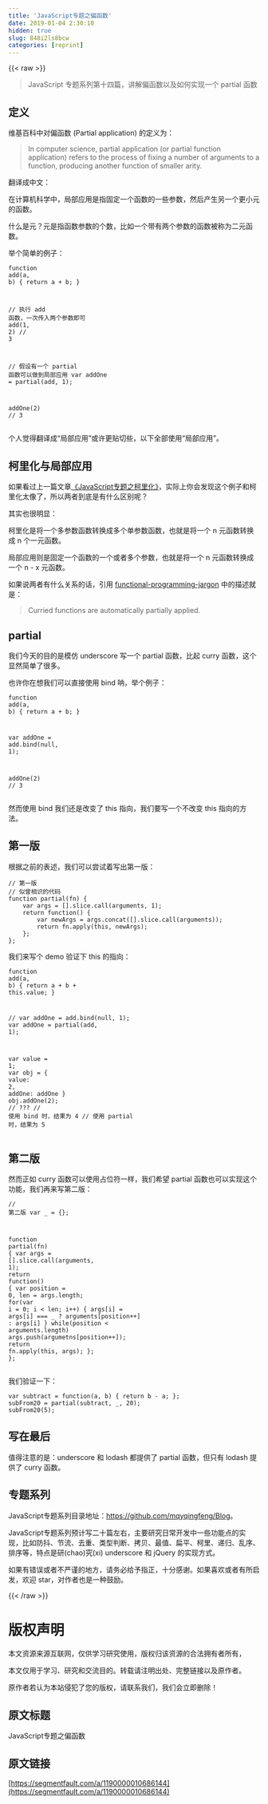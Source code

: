 ```yaml
---
title: 'JavaScript专题之偏函数' 
date: 2019-01-04 2:30:10
hidden: true
slug: 848i2ls8bcw
categories: [reprint]
---
```


{{< raw >}}

                    
<blockquote><p>JavaScript 专题系列第十四篇，讲解偏函数以及如何实现一个 partial 函数</p></blockquote>
<h2 id="articleHeader0">定义</h2>
<p>维基百科中对偏函数 (Partial application) 的定义为：</p>
<blockquote><p>In computer science, partial application (or partial function application) refers to the process of fixing a number of arguments to a function, producing another function of smaller arity.</p></blockquote>
<p>翻译成中文：</p>
<p>在计算机科学中，局部应用是指固定一个函数的一些参数，然后产生另一个更小元的函数。</p>
<p>什么是元？元是指函数参数的个数，比如一个带有两个参数的函数被称为二元函数。</p>
<p>举个简单的例子：</p>
<div class="widget-codetool" style="display:none;">
      <div class="widget-codetool--inner">
      <span class="selectCode code-tool" data-toggle="tooltip" data-placement="top" title="" data-original-title="全选"></span>
      <span type="button" class="copyCode code-tool" data-toggle="tooltip" data-placement="top" data-clipboard-text="function add(a, b) {
    return a + b;
}

// 执行 add 函数，一次传入两个参数即可
add(1, 2) // 3

// 假设有一个 partial 函数可以做到局部应用
var addOne = partial(add, 1);

addOne(2) // 3" title="" data-original-title="复制"></span>
      <span type="button" class="saveToNote code-tool" data-toggle="tooltip" data-placement="top" title="" data-original-title="放进笔记"></span>
      </div>
      </div><pre class="javascript hljs"><code class="js"><span class="hljs-function"><span class="hljs-keyword">function</span> <span class="hljs-title">add</span>(<span class="hljs-params">a, b</span>) </span>{
    <span class="hljs-keyword">return</span> a + b;
}

<span class="hljs-comment">// 执行 add 函数，一次传入两个参数即可</span>
add(<span class="hljs-number">1</span>, <span class="hljs-number">2</span>) <span class="hljs-comment">// 3</span>

<span class="hljs-comment">// 假设有一个 partial 函数可以做到局部应用</span>
<span class="hljs-keyword">var</span> addOne = partial(add, <span class="hljs-number">1</span>);

addOne(<span class="hljs-number">2</span>) <span class="hljs-comment">// 3</span></code></pre>
<p>个人觉得翻译成“局部应用”或许更贴切些，以下全部使用“局部应用”。</p>
<h2 id="articleHeader1">柯里化与局部应用</h2>
<p>如果看过上一篇文章<a href="https://github.com/mqyqingfeng/Blog/issues/42" rel="nofollow noreferrer" target="_blank">《JavaScript专题之柯里化》</a>，实际上你会发现这个例子和柯里化太像了，所以两者到底是有什么区别呢？</p>
<p>其实也很明显：</p>
<p>柯里化是将一个多参数函数转换成多个单参数函数，也就是将一个 n 元函数转换成 n 个一元函数。</p>
<p>局部应用则是固定一个函数的一个或者多个参数，也就是将一个 n 元函数转换成一个 n - x 元函数。</p>
<p>如果说两者有什么关系的话，引用 <a href="https://github.com/hemanth/functional-programming-jargon#partial-application" rel="nofollow noreferrer" target="_blank">functional-programming-jargon</a> 中的描述就是：</p>
<blockquote><p>Curried functions are automatically partially applied.</p></blockquote>
<h2 id="articleHeader2">partial</h2>
<p>我们今天的目的是模仿 underscore 写一个 partial 函数，比起 curry 函数，这个显然简单了很多。</p>
<p>也许你在想我们可以直接使用 bind 呐，举个例子：</p>
<div class="widget-codetool" style="display:none;">
      <div class="widget-codetool--inner">
      <span class="selectCode code-tool" data-toggle="tooltip" data-placement="top" title="" data-original-title="全选"></span>
      <span type="button" class="copyCode code-tool" data-toggle="tooltip" data-placement="top" data-clipboard-text="function add(a, b) {
    return a + b;
}

var addOne = add.bind(null, 1);

addOne(2) // 3" title="" data-original-title="复制"></span>
      <span type="button" class="saveToNote code-tool" data-toggle="tooltip" data-placement="top" title="" data-original-title="放进笔记"></span>
      </div>
      </div><pre class="javascript hljs"><code class="js"><span class="hljs-function"><span class="hljs-keyword">function</span> <span class="hljs-title">add</span>(<span class="hljs-params">a, b</span>) </span>{
    <span class="hljs-keyword">return</span> a + b;
}

<span class="hljs-keyword">var</span> addOne = add.bind(<span class="hljs-literal">null</span>, <span class="hljs-number">1</span>);

addOne(<span class="hljs-number">2</span>) <span class="hljs-comment">// 3</span></code></pre>
<p>然而使用 bind 我们还是改变了 this 指向，我们要写一个不改变 this 指向的方法。</p>
<h2 id="articleHeader3">第一版</h2>
<p>根据之前的表述，我们可以尝试着写出第一版：</p>
<div class="widget-codetool" style="display:none;">
      <div class="widget-codetool--inner">
      <span class="selectCode code-tool" data-toggle="tooltip" data-placement="top" title="" data-original-title="全选"></span>
      <span type="button" class="copyCode code-tool" data-toggle="tooltip" data-placement="top" data-clipboard-text="// 第一版
// 似曾相识的代码
function partial(fn) {
    var args = [].slice.call(arguments, 1);
    return function() {
        var newArgs = args.concat([].slice.call(arguments));
        return fn.apply(this, newArgs);
    };
};" title="" data-original-title="复制"></span>
      <span type="button" class="saveToNote code-tool" data-toggle="tooltip" data-placement="top" title="" data-original-title="放进笔记"></span>
      </div>
      </div><pre class="javascript hljs"><code class="js"><span class="hljs-comment">// 第一版</span>
<span class="hljs-comment">// 似曾相识的代码</span>
<span class="hljs-function"><span class="hljs-keyword">function</span> <span class="hljs-title">partial</span>(<span class="hljs-params">fn</span>) </span>{
    <span class="hljs-keyword">var</span> args = [].slice.call(<span class="hljs-built_in">arguments</span>, <span class="hljs-number">1</span>);
    <span class="hljs-keyword">return</span> <span class="hljs-function"><span class="hljs-keyword">function</span>(<span class="hljs-params"></span>) </span>{
        <span class="hljs-keyword">var</span> newArgs = args.concat([].slice.call(<span class="hljs-built_in">arguments</span>));
        <span class="hljs-keyword">return</span> fn.apply(<span class="hljs-keyword">this</span>, newArgs);
    };
};</code></pre>
<p>我们来写个 demo 验证下 this 的指向：</p>
<div class="widget-codetool" style="display:none;">
      <div class="widget-codetool--inner">
      <span class="selectCode code-tool" data-toggle="tooltip" data-placement="top" title="" data-original-title="全选"></span>
      <span type="button" class="copyCode code-tool" data-toggle="tooltip" data-placement="top" data-clipboard-text="function add(a, b) {
    return a + b + this.value;
}

// var addOne = add.bind(null, 1);
var addOne = partial(add, 1);

var value = 1;
var obj = {
    value: 2,
    addOne: addOne
}
obj.addOne(2); // ???
// 使用 bind 时，结果为 4
// 使用 partial 时，结果为 5" title="" data-original-title="复制"></span>
      <span type="button" class="saveToNote code-tool" data-toggle="tooltip" data-placement="top" title="" data-original-title="放进笔记"></span>
      </div>
      </div><pre class="javascript hljs"><code class="js"><span class="hljs-function"><span class="hljs-keyword">function</span> <span class="hljs-title">add</span>(<span class="hljs-params">a, b</span>) </span>{
    <span class="hljs-keyword">return</span> a + b + <span class="hljs-keyword">this</span>.value;
}

<span class="hljs-comment">// var addOne = add.bind(null, 1);</span>
<span class="hljs-keyword">var</span> addOne = partial(add, <span class="hljs-number">1</span>);

<span class="hljs-keyword">var</span> value = <span class="hljs-number">1</span>;
<span class="hljs-keyword">var</span> obj = {
    <span class="hljs-attr">value</span>: <span class="hljs-number">2</span>,
    <span class="hljs-attr">addOne</span>: addOne
}
obj.addOne(<span class="hljs-number">2</span>); <span class="hljs-comment">// ???</span>
<span class="hljs-comment">// 使用 bind 时，结果为 4</span>
<span class="hljs-comment">// 使用 partial 时，结果为 5</span></code></pre>
<h2 id="articleHeader4">第二版</h2>
<p>然而正如 curry 函数可以使用占位符一样，我们希望 partial 函数也可以实现这个功能，我们再来写第二版：</p>
<div class="widget-codetool" style="display:none;">
      <div class="widget-codetool--inner">
      <span class="selectCode code-tool" data-toggle="tooltip" data-placement="top" title="" data-original-title="全选"></span>
      <span type="button" class="copyCode code-tool" data-toggle="tooltip" data-placement="top" data-clipboard-text="// 第二版
var _ = {};

function partial(fn) {
    var args = [].slice.call(arguments, 1);
    return function() {
        var position = 0, len = args.length;
        for(var i = 0; i < len; i++) {
            args[i] = args[i] === _ ? arguments[position++] : args[i]
        }
        while(position < arguments.length) args.push(argumetns[position++]);
        return fn.apply(this, args);
    };
};" title="" data-original-title="复制"></span>
      <span type="button" class="saveToNote code-tool" data-toggle="tooltip" data-placement="top" title="" data-original-title="放进笔记"></span>
      </div>
      </div><pre class="javascript hljs"><code class="js"><span class="hljs-comment">// 第二版</span>
<span class="hljs-keyword">var</span> _ = {};

<span class="hljs-function"><span class="hljs-keyword">function</span> <span class="hljs-title">partial</span>(<span class="hljs-params">fn</span>) </span>{
    <span class="hljs-keyword">var</span> args = [].slice.call(<span class="hljs-built_in">arguments</span>, <span class="hljs-number">1</span>);
    <span class="hljs-keyword">return</span> <span class="hljs-function"><span class="hljs-keyword">function</span>(<span class="hljs-params"></span>) </span>{
        <span class="hljs-keyword">var</span> position = <span class="hljs-number">0</span>, len = args.length;
        <span class="hljs-keyword">for</span>(<span class="hljs-keyword">var</span> i = <span class="hljs-number">0</span>; i &lt; len; i++) {
            args[i] = args[i] === _ ? <span class="hljs-built_in">arguments</span>[position++] : args[i]
        }
        <span class="hljs-keyword">while</span>(position &lt; <span class="hljs-built_in">arguments</span>.length) args.push(argumetns[position++]);
        <span class="hljs-keyword">return</span> fn.apply(<span class="hljs-keyword">this</span>, args);
    };
};</code></pre>
<p>我们验证一下：</p>
<div class="widget-codetool" style="display:none;">
      <div class="widget-codetool--inner">
      <span class="selectCode code-tool" data-toggle="tooltip" data-placement="top" title="" data-original-title="全选"></span>
      <span type="button" class="copyCode code-tool" data-toggle="tooltip" data-placement="top" data-clipboard-text="var subtract = function(a, b) { return b - a; };
subFrom20 = partial(subtract, _, 20);
subFrom20(5);" title="" data-original-title="复制"></span>
      <span type="button" class="saveToNote code-tool" data-toggle="tooltip" data-placement="top" title="" data-original-title="放进笔记"></span>
      </div>
      </div><pre class="javascript hljs"><code class="js"><span class="hljs-keyword">var</span> subtract = <span class="hljs-function"><span class="hljs-keyword">function</span>(<span class="hljs-params">a, b</span>) </span>{ <span class="hljs-keyword">return</span> b - a; };
subFrom20 = partial(subtract, _, <span class="hljs-number">20</span>);
subFrom20(<span class="hljs-number">5</span>);</code></pre>
<h2 id="articleHeader5">写在最后</h2>
<p>值得注意的是：underscore 和 lodash 都提供了 partial 函数，但只有 lodash 提供了 curry 函数。</p>
<h2 id="articleHeader6">专题系列</h2>
<p>JavaScript专题系列目录地址：<a href="https://github.com/mqyqingfeng/Blog" rel="nofollow noreferrer" target="_blank">https://github.com/mqyqingfeng/Blog</a>。</p>
<p>JavaScript专题系列预计写二十篇左右，主要研究日常开发中一些功能点的实现，比如防抖、节流、去重、类型判断、拷贝、最值、扁平、柯里、递归、乱序、排序等，特点是研(chao)究(xi) underscore 和 jQuery 的实现方式。</p>
<p>如果有错误或者不严谨的地方，请务必给予指正，十分感谢。如果喜欢或者有所启发，欢迎 star，对作者也是一种鼓励。</p>

                
{{< /raw >}}

# 版权声明
本文资源来源互联网，仅供学习研究使用，版权归该资源的合法拥有者所有，

本文仅用于学习、研究和交流目的。转载请注明出处、完整链接以及原作者。

原作者若认为本站侵犯了您的版权，请联系我们，我们会立即删除！

## 原文标题
JavaScript专题之偏函数

## 原文链接
[https://segmentfault.com/a/1190000010686144](https://segmentfault.com/a/1190000010686144)

